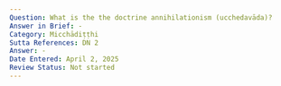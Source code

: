 ```yaml
---
Question: What is the the doctrine annihilationism (ucchedavāda)?
Answer in Brief: -
Category: Micchādiṭṭhi
Sutta References: DN 2
Answer: -
Date Entered: April 2, 2025
Review Status: Not started
---
```

